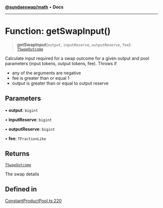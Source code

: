 [**@sundaeswap/math**](../../../README.md) • **Docs**

***

# Function: getSwapInput()

> **getSwapInput**(`output`, `inputReserve`, `outputReserve`, `fee`): [`TSwapOutcome`](../type-aliases/TSwapOutcome.md)

Calculate input required for a swap outcome for a given output and pool parameters (input tokens, output tokens, fee).
Throws if
 - any of the arguments are negative
 - fee is greater than or equal 1
 - output is greater than or equal to output reserve

## Parameters

• **output**: `bigint`

• **inputReserve**: `bigint`

• **outputReserve**: `bigint`

• **fee**: `TFractionLike`

## Returns

[`TSwapOutcome`](../type-aliases/TSwapOutcome.md)

The swap details

## Defined in

[ConstantProductPool.ts:220](https://github.com/SundaeSwap-finance/sundae-sdk/blob/main/packages/math/src/PoolMath/ConstantProductPool.ts#L220)
